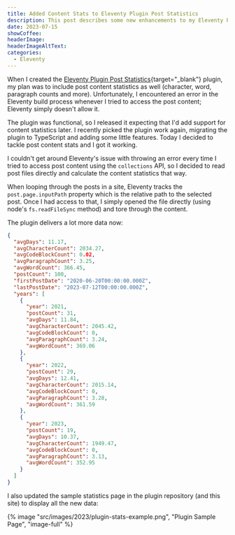 ```yaml
---
title: Added Content Stats to Eleventy Plugin Post Statistics
description: This post describes some new enhancements to my Eleventy Plugin Post Statistics plugin.
date: 2023-07-15
showCoffee: 
headerImage: 
headerImageAltText: 
categories:
  - Eleventy
---
```


When I created the [Eleventy Plugin Post Statistics](https://github.com/johnwargo/eleventy-plugin-post-stats){target="_blank"} plugin, my plan was to include post content statistics as well (character, word, paragraph counts and more). Unfortunately, I encountered an error in the Eleventy build process whenever I tried to access the post content; Eleventy simply doesn't allow it.

The plugin was functional, so I released it expecting that I'd add support for content statistics later. I recently picked the plugin work again, migrating the plugin to TypeScript and adding some little features. Today I decided to tackle post content stats and I got it working.

I couldn't get around Eleventy's issue with throwing an error every time I tried to access post content using the `collections` API, so I decided to read post files directly and calculate the content statistics that way. 

When looping through the posts in a site, Eleventy tracks the `post.page.inputPath` property which is the relative path to the selected post. Once I had access to that, I simply opened the file directly (using node's `fs.readFileSync` method) and tore through the content.

The plugin delivers a lot more data now:

```json
{
  "avgDays": 11.17,
  "avgCharacterCount": 2034.27,
  "avgCodeBlockCount": 0.02,
  "avgParagraphCount": 3.25,
  "avgWordCount": 366.45,
  "postCount": 100,
  "firstPostDate": "2020-06-20T00:00:00.000Z",
  "lastPostDate": "2023-07-12T00:00:00.000Z",
  "years": [    
    {
      "year": 2021,
      "postCount": 31,
      "avgDays": 11.84,
      "avgCharacterCount": 2045.42,
      "avgCodeBlockCount": 0,
      "avgParagraphCount": 3.24,
      "avgWordCount": 369.06
    },
    {
      "year": 2022,
      "postCount": 29,
      "avgDays": 12.41,
      "avgCharacterCount": 2015.14,
      "avgCodeBlockCount": 0,
      "avgParagraphCount": 3.28,
      "avgWordCount": 361.59
    },
    {
      "year": 2023,
      "postCount": 19,
      "avgDays": 10.37,
      "avgCharacterCount": 1949.47,
      "avgCodeBlockCount": 0,
      "avgParagraphCount": 3.13,
      "avgWordCount": 352.95
    }
  ]
}
```

I also updated the sample statistics page in the plugin repository (and this site) to display all the new data:

{% image "src/images/2023/plugin-stats-example.png", "Plugin Sample Page", "image-full" %}